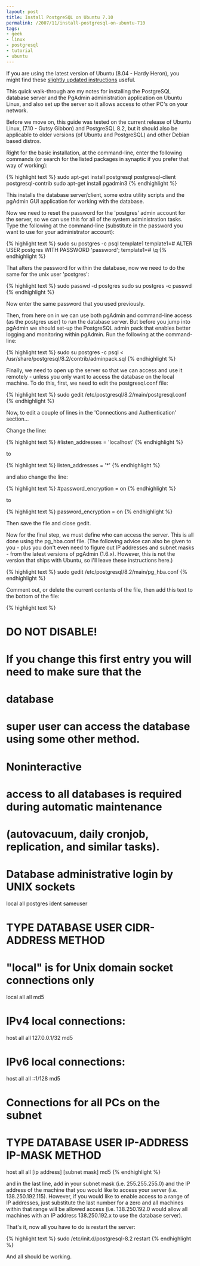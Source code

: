 ```yaml
---
layout: post
title: Install PostgreSQL on Ubuntu 7.10
permalink: /2007/11/install-postgresql-on-ubuntu-710
tags:
- geek
- linux
- postgresql
- tutorial
- ubuntu
---
```


<p class="alert">
    If you are using the latest version of Ubuntu (8.04 - Hardy Heron), you might find these
    <a href="/2008/05/install-postgresql-on-ubuntu-804/">slightly updated instructions</a> useful.
</p>

This quick walk-through are my notes for installing the PostgreSQL database server and the PgAdmin
administration application on Ubuntu Linux, and also set up the server so it allows access to other PC's
on your network.

Before we move on, this guide was tested on the current release of Ubuntu Linux, (7.10 - Gutsy Gibbon) and
PostgreSQL 8.2, but it should also be applicable to older versions (of Ubuntu and PostgreSQL) and other
Debian based distros.

Right for the basic installation, at the command-line, enter the following commands (or search for the
listed packages in synaptic if you prefer that way of working):

{% highlight text %}
sudo apt-get install postgresql postgresql-client postgresql-contrib
sudo apt-get install pgadmin3
{% endhighlight %}

This installs the database server/client, some extra utility scripts and the pgAdmin GUI application for
working with the database.

Now we need to reset the password for the 'postgres' admin account for the server, so we can use this for
all of the system administration tasks. Type the following at the command-line (substitute in the password
you want to use for your administrator account):

{% highlight text %}
sudo su postgres -c psql template1
template1=# ALTER USER postgres WITH PASSWORD 'password';
template1=# \q
{% endhighlight %}

That alters the password for within the database, now we need to do the same for the unix user 'postgres':

{% highlight text %}
sudo passwd -d postgres
sudo su postgres -c passwd
{% endhighlight %}

Now enter the same password that you used previously.

Then, from here on in we can use both pgAdmin and command-line access (as the postgres user) to run the
database server. But before you jump into pgAdmin we should set-up the PostgreSQL admin pack that enables
better logging and monitoring within pgAdmin. Run the following at the command-line:

{% highlight text %}
sudo su postgres -c psql < /usr/share/postgresql/8.2/contrib/adminpack.sql
{% endhighlight %}

Finally, we need to open up the server so that we can access and use it remotely - unless you only want to
access the database on the local machine. To do this, first, we need to edit the postgresql.conf file:

{% highlight text %}
sudo gedit /etc/postgresql/8.2/main/postgresql.conf
{% endhighlight %}

Now, to edit a couple of lines in the 'Connections and Authentication' section...

Change the line:

{% highlight text %}
#listen_addresses = 'localhost'
{% endhighlight %}

to

{% highlight text %}
listen_addresses = '*'
{% endhighlight %}

and also change the line:

{% highlight text %}
#password_encryption = on
{% endhighlight %}

to

{% highlight text %}
password_encryption = on
{% endhighlight %}

Then save the file and close gedit.

Now for the final step, we must define who can access the server. This is all done using the pg_hba.conf
file. (The following advice can also be given to you - plus you don't even need to figure out IP addresses
and subnet masks - from the latest versions of pgAdmin (1.6.x). However, this is not the version that ships
with Ubuntu, so i'll leave these instructions here.)

{% highlight text %}
sudo gedit /etc/postgresql/8.2/main/pg_hba.conf
{% endhighlight %}

Comment out, or delete the current contents of the file, then add this text to the bottom of the file:

{% highlight text %}
# DO NOT DISABLE!
# If you change this first entry you will need to make sure that the
# database
# super user can access the database using some other method.
# Noninteractive
# access to all databases is required during automatic maintenance
# (autovacuum, daily cronjob, replication, and similar tasks).
#
# Database administrative login by UNIX sockets
local   all         postgres                          ident sameuser
# TYPE  DATABASE    USER        CIDR-ADDRESS          METHOD

# "local" is for Unix domain socket connections only
local   all         all                               md5
# IPv4 local connections:
host    all         all         127.0.0.1/32          md5
# IPv6 local connections:
host    all         all         ::1/128               md5

# Connections for all PCs on the subnet
#
# TYPE DATABASE USER IP-ADDRESS IP-MASK METHOD
host    all         all         [ip address]          [subnet mask]  md5
{% endhighlight %}

and in the last line, add in your subnet mask (i.e. 255.255.255.0) and the IP address of the machine that
you would like to access your server (i.e. 138.250.192.115). However, if you would like to enable access
to a range of IP addresses, just substitute the last number for a zero and all machines within that range
will be allowed access (i.e. 138.250.192.0 would allow all machines with an IP address 138.250.192.x to
use the database server).

That's it, now all you have to do is restart the server:

{% highlight text %}
sudo /etc/init.d/postgresql-8.2 restart
{% endhighlight %}

And all should be working.
